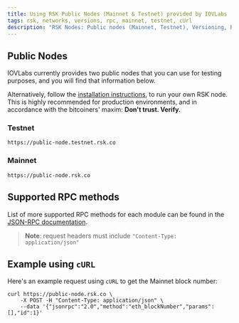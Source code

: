 ```yaml
---
title: Using RSK Public Nodes (Mainnet & Testnet) provided by IOVLabs
tags: rsk, networks, versions, rpc, mainnet, testnet, cUrl
description: "RSK Nodes: Public nodes (Mainnet, Testnet), Versioning, RPC Methods, and cUrl example"
---
```


## Public Nodes

IOVLabs currently provides two public nodes that you can use
for testing purposes, and you will find that information below.

Alternatively, follow the [installation instructions](/rsk/node/install/),
to run your own RSK node.
This is highly recommended for production environments,
and in accordance with the bitcoiners' maxim: **Don't trust. Verify.**


### Testnet

```
https://public-node.testnet.rsk.co
```

### Mainnet

```
https://public-node.rsk.co
```

## Supported RPC methods

List of more supported RPC methods for each module can be found in the [JSON-RPC documentation](/rsk/node/architecture/json-rpc/).

> **Note**: request headers must include `"Content-Type: application/json"`

## Example using `cURL`

Here's an example request using `cURL` to get the Mainnet block number:

```shell
curl https://public-node.rsk.co \
    -X POST -H "Content-Type: application/json" \
    --data '{"jsonrpc":"2.0","method":"eth_blockNumber","params":[],"id":1}'
```

